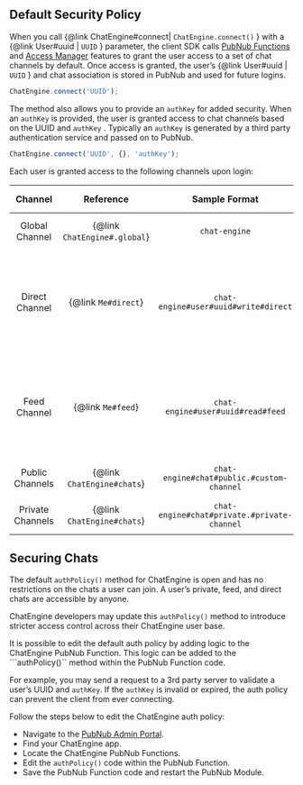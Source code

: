 ## Default Security Policy

When you call {@link ChatEngine#connect| ```ChatEngine.connect()``` } with a
{@link User#uuid | ```UUID``` } parameter, the client SDK calls
[PubNub Functions](https://www.pubnub.com/products/functions/) and
[Access Manager](https://www.pubnub.com/tutorials/pubnub-access-manager/) features
to grant the user access to a set of chat channels by default. Once access is granted,
the user’s {@link User#uuid | ```UUID``` } and chat association is stored in PubNub and
used for future logins.

```js
ChatEngine.connect('UUID');
```

The method also allows you to provide an ```authKey``` for added security.
When an ```authKey```  is provided, the user is granted access to chat channels based on
the UUID and ```authKey``` . Typically an ```authKey```  is generated by a third party
authentication service and passed on to PubNub.

```js
ChatEngine.connect('UUID', {}, 'authKey');
```

Each user is granted access to the following channels upon login:


| Channel | Reference      | Sample Format | Default Permissions |
|:-------:|:--------------:|:-------------:|:--------------------|
| Global Channel | {@link ```ChatEngine#.global```} | ```chat-engine``` | ```read```/```write``` access for all users. |
| Direct Channel | {@link ```Me#direct```} | ```chat-engine#user#uuid#write#direct``` | The user who owns the channel has all permissions, while other users only have ```write``` permissions |
| Feed Channel | {@link ```Me#feed```} | ```chat-engine#user#uuid#read#feed``` | The user who owns the channel has all permissions, while other users only have ```read``` permissions |
| Public Channels | {@link ```ChatEngine#chats```} | ```chat-engine#chat#public.#custom-channel``` | ```read```/```write``` access for all users. |
| Private Channels | {@link ```ChatEngine#chats```} | ```chat-engine#chat#private.#private-channel``` | ```read```/```write``` access for all users. |

## Securing Chats

The default ```authPolicy()``` method for ChatEngine is open and has no restrictions
on the chats a user can join. A user’s private, feed, and direct chats are
accessible by anyone.

ChatEngine developers may update this ```authPolicy()``` method to introduce stricter access
control across their ChatEngine user base.

It is possible to edit the default auth policy by adding logic to the ChatEngine PubNub 
Function. This logic can be added to the ```authPolicy()`` method within the PubNub
Function code.

For example, you may send a request to a 3rd party server to validate a user’s UUID
and ```authKey```. If the ```authKey``` is invalid or expired, the auth policy can
prevent the client from ever connecting.

Follow the steps below to edit the ChatEngine auth policy:

- Navigate to the [PubNub Admin Portal](https://admin.pubnub.com/).
- Find your ChatEngine app.
- Locate the ChatEngine PubNub Functions.
- Edit the ```authPolicy()``` code within the PubNub Function.
- Save the PubNub Function code and restart the PubNub Module.
